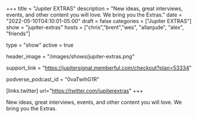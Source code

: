 +++
title = "Jupiter EXTRAS"
description = "New ideas, great interviews, events, and other content you will love. We bring you the Extras."
date = "2022-05-10T04:10:01-05:00"
draft = false
categories = ["Jupiter EXTRAS"]
show = "jupiter-extras"
hosts = ["chris","brent","wes", "allanjude", "alex", "friends"]

type = "show"
active = true

header_image = "/images/shows/jupiter-extras.png"

support_link = "https://jupitersignal.memberful.com/checkout?plan=53334"

podverse_podcast_id = "0vaTwihG1R"

[links.twitter]
  url="https://twitter.com/jupiterextras"
+++

New ideas, great interviews, events, and other content you will love. We bring you the Extras.

